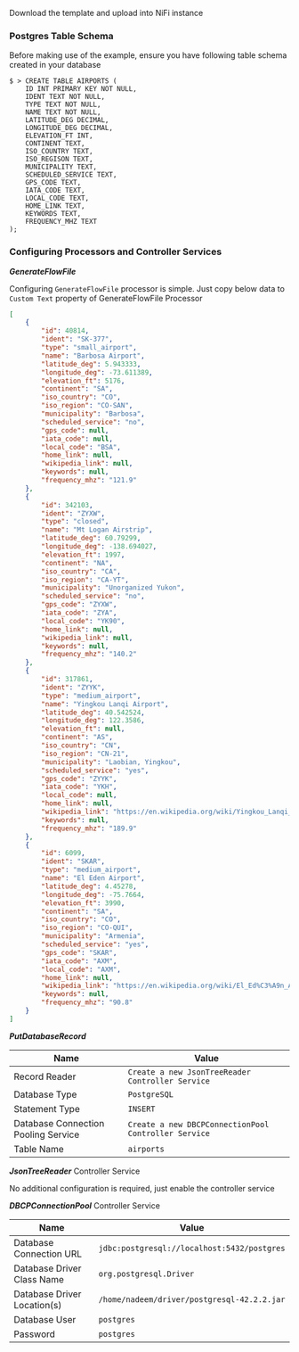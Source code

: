 Download the template and upload into NiFi instance


### Postgres Table Schema

Before making use of the example, ensure you have following table schema created in your database

```shell
$ > CREATE TABLE AIRPORTS (
    ID INT PRIMARY KEY NOT NULL,
    IDENT TEXT NOT NULL,
    TYPE TEXT NOT NULL,
    NAME TEXT NOT NULL,
    LATITUDE_DEG DECIMAL,
    LONGITUDE_DEG DECIMAL,
    ELEVATION_FT INT,
    CONTINENT TEXT,
    ISO_COUNTRY TEXT,
    ISO_REGISON TEXT,
    MUNICIPALITY TEXT,
    SCHEDULED_SERVICE TEXT,
    GPS_CODE TEXT,
    IATA_CODE TEXT,
    LOCAL_CODE TEXT,
    HOME_LINK TEXT,
    KEYWORDS TEXT,
    FREQUENCY_MHZ TEXT
);
```

### Configuring Processors and Controller Services

***GenerateFlowFile*** 

Configuring `GenerateFlowFile` processor is simple. Just copy below data to `Custom Text` property of GenerateFlowFile Processor

```json
[
    {
        "id": 40814,
        "ident": "SK-377",
        "type": "small_airport",
        "name": "Barbosa Airport",
        "latitude_deg": 5.943333,
        "longitude_deg": -73.611389,
        "elevation_ft": 5176,
        "continent": "SA",
        "iso_country": "CO",
        "iso_region": "CO-SAN",
        "municipality": "Barbosa",
        "scheduled_service": "no",
        "gps_code": null,
        "iata_code": null,
        "local_code": "BSA",
        "home_link": null,
        "wikipedia_link": null,
        "keywords": null,
        "frequency_mhz": "121.9"
    },
    {
        "id": 342103,
        "ident": "ZYXW",
        "type": "closed",
        "name": "Mt Logan Airstrip",
        "latitude_deg": 60.79299,
        "longitude_deg": -138.694027,
        "elevation_ft": 1997,
        "continent": "NA",
        "iso_country": "CA",
        "iso_region": "CA-YT",
        "municipality": "Unorganized Yukon",
        "scheduled_service": "no",
        "gps_code": "ZYXW",
        "iata_code": "ZYA",
        "local_code": "YK90",
        "home_link": null,
        "wikipedia_link": null,
        "keywords": null,
        "frequency_mhz": "140.2"
    },
    {
        "id": 317861,
        "ident": "ZYYK",
        "type": "medium_airport",
        "name": "Yingkou Lanqi Airport",
        "latitude_deg": 40.542524,
        "longitude_deg": 122.3586,
        "elevation_ft": null,
        "continent": "AS",
        "iso_country": "CN",
        "iso_region": "CN-21",
        "municipality": "Laobian, Yingkou",
        "scheduled_service": "yes",
        "gps_code": "ZYYK",
        "iata_code": "YKH",
        "local_code": null,
        "home_link": null,
        "wikipedia_link": "https://en.wikipedia.org/wiki/Yingkou_Lanqi_Airport",
        "keywords": null,
        "frequency_mhz": "189.9"
    },
    {
        "id": 6099,
        "ident": "SKAR",
        "type": "medium_airport",
        "name": "El Eden Airport",
        "latitude_deg": 4.45278,
        "longitude_deg": -75.7664,
        "elevation_ft": 3990,
        "continent": "SA",
        "iso_country": "CO",
        "iso_region": "CO-QUI",
        "municipality": "Armenia",
        "scheduled_service": "yes",
        "gps_code": "SKAR",
        "iata_code": "AXM",
        "local_code": "AXM",
        "home_link": null,
        "wikipedia_link": "https://en.wikipedia.org/wiki/El_Ed%C3%A9n_Airport",
        "keywords": null,
        "frequency_mhz": "90.8"
    }
]
```

***PutDatabaseRecord***

| Name | Value |
| ---- | ----- |
| Record Reader | `Create a new JsonTreeReader Controller Service` |
| Database Type | `PostgreSQL` |
| Statement Type | `INSERT` |
| Database Connection Pooling Service | `Create a new DBCPConnectionPool Controller Service` |
| Table Name | `airports` |

***JsonTreeReader*** Controller Service

No additional configuration is required, just enable the controller service

***DBCPConnectionPool*** Controller Service

| Name | Value |
| ---- | ----- |
| Database Connection URL | `jdbc:postgresql://localhost:5432/postgres` |
| Database Driver Class Name | `org.postgresql.Driver` |
| Database Driver Location(s) | `/home/nadeem/driver/postgresql-42.2.2.jar` |
| Database User | `postgres` |
| Password | `postgres` |
